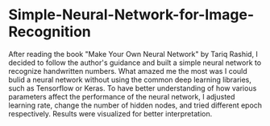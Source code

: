 # Simple-Neural-Network-for-Image-Recognition
After reading the book "Make Your Own Neural Network" by Tariq Rashid, I decided to follow the author's guidance and built a simple neural network to recognize handwritten numbers. What amazed me the most was I could bulid a neural network without using the common deep learning libraries, such as Tensorflow or Keras. To have better understanding of how various parameters affect the performance of the neural network, I adjusted learning rate, change the number of hidden nodes, and tried different epoch respectively. Results were visualized for better interpretation.
